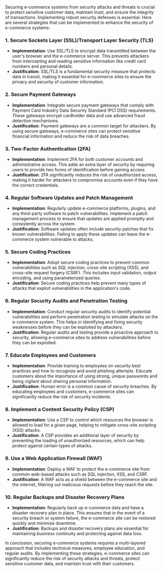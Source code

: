 Securing e-commerce systems from security attacks and threats is crucial to protect sensitive customer data, maintain trust, and ensure the integrity of transactions. Implementing robust security defenses is essential. Here are several strategies that can be implemented to enhance the security of e-commerce systems:

### 1. Secure Sockets Layer (SSL)/Transport Layer Security (TLS)

- **Implementation**: Use SSL/TLS to encrypt data transmitted between the user's browser and the e-commerce server. This prevents attackers from intercepting and reading sensitive information like credit card numbers and personal details.
- **Justification**: SSL/TLS is a fundamental security measure that protects data in transit, making it essential for e-commerce sites to ensure the privacy and security of customer information.

### 2. Secure Payment Gateways

- **Implementation**: Integrate secure payment gateways that comply with Payment Card Industry Data Security Standard (PCI DSS) requirements. These gateways encrypt cardholder data and use advanced fraud detection mechanisms.
- **Justification**: Payment gateways are a common target for attackers. By using secure gateways, e-commerce sites can protect sensitive financial information and reduce the risk of data breaches.

### 3. Two-Factor Authentication (2FA)

- **Implementation**: Implement 2FA for both customer accounts and administrative access. This adds an extra layer of security by requiring users to provide two forms of identification before gaining access.
- **Justification**: 2FA significantly reduces the risk of unauthorized access, making it harder for attackers to compromise accounts even if they have the correct credentials.

### 4. Regular Software Updates and Patch Management

- **Implementation**: Regularly update e-commerce platforms, plugins, and any third-party software to patch vulnerabilities. Implement a patch management process to ensure that updates are applied promptly and consistently across the system.
- **Justification**: Software updates often include security patches that fix known vulnerabilities. Failing to apply these updates can leave the e-commerce system vulnerable to attacks.

### 5. Secure Coding Practices

- **Implementation**: Adopt secure coding practices to prevent common vulnerabilities such as SQL injection, cross-site scripting (XSS), and cross-site request forgery (CSRF). This includes input validation, output encoding, and using parameterized queries.
- **Justification**: Secure coding practices help prevent many types of attacks that exploit vulnerabilities in the application's code.

### 6. Regular Security Audits and Penetration Testing

- **Implementation**: Conduct regular security audits to identify potential vulnerabilities and perform penetration testing to simulate attacks on the e-commerce system. This helps in identifying and fixing security weaknesses before they can be exploited by attackers.
- **Justification**: Regular audits and testing provide a proactive approach to security, allowing e-commerce sites to address vulnerabilities before they can be exploited.

### 7. Educate Employees and Customers

- **Implementation**: Provide training to employees on security best practices and how to recognize and avoid phishing attempts. Educate customers about the importance of using strong, unique passwords and being vigilant about sharing personal information.
- **Justification**: Human error is a common cause of security breaches. By educating employees and customers, e-commerce sites can significantly reduce the risk of security incidents.

### 8. Implement a Content Security Policy (CSP)

- **Implementation**: Use a CSP to control which resources the browser is allowed to load for a given page, helping to mitigate cross-site scripting (XSS) attacks.
- **Justification**: A CSP provides an additional layer of security by preventing the loading of unauthorized resources, which can help protect against certain types of attacks.

### 9. Use a Web Application Firewall (WAF)

- **Implementation**: Deploy a WAF to protect the e-commerce site from common web-based attacks such as SQL injection, XSS, and CSRF.
- **Justification**: A WAF acts as a shield between the e-commerce site and the internet, filtering out malicious requests before they reach the site.

### 10. Regular Backups and Disaster Recovery Plans

- **Implementation**: Regularly back up e-commerce data and have a disaster recovery plan in place. This ensures that in the event of a security breach or system failure, the e-commerce site can be restored quickly and minimize downtime.
- **Justification**: Backups and disaster recovery plans are essential for maintaining business continuity and protecting against data loss.

In conclusion, securing e-commerce systems requires a multi-layered approach that includes technical measures, employee education, and regular audits. By implementing these strategies, e-commerce sites can significantly reduce the risk of security attacks and threats, protect sensitive customer data, and maintain trust with their customers.